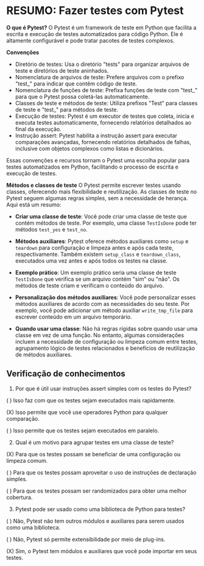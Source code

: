 # RESUMO: Fazer testes com Pytest 

**O que é Pytest?**
O Pytest é um framework de teste em Python que facilita a escrita e execução de testes automatizados para código Python. Ele é altamente configurável e pode tratar pacotes de testes complexos.

**Convenções**
- Diretório de testes: Usa o diretório "tests" para organizar arquivos de teste e diretórios de teste aninhados.
- Nomenclatura de arquivos de teste: Prefere arquivos com o prefixo "test_" para indicar que contêm código de teste.
- Nomenclatura de funções de teste: Prefixa funções de teste com "test_" para que o Pytest possa coletá-las automaticamente.
- Classes de teste e métodos de teste: Utiliza prefixos "Test" para classes de teste e "test_" para métodos de teste.
- Execução de testes: Pytest é um executor de testes que coleta, inicia e executa testes automaticamente, fornecendo relatórios detalhados ao final da execução.
- Instrução assert: Pytest habilita a instrução assert para executar comparações avançadas, fornecendo relatórios detalhados de falhas, inclusive com objetos complexos como listas e dicionários.

Essas convenções e recursos tornam o Pytest uma escolha popular para testes automatizados em Python, facilitando o processo de escrita e execução de testes.

**Métodos e classes de teste**
O Pytest permite escrever testes usando classes, oferecendo mais flexibilidade e reutilização. As classes de teste no Pytest seguem algumas regras simples, sem a necessidade de herança. Aqui está um resumo:

- **Criar uma classe de teste**: Você pode criar uma classe de teste que contém métodos de teste. Por exemplo, uma classe `TestIsDone` pode ter métodos `test_yes` e `test_no`.
  
- **Métodos auxiliares**: Pytest oferece métodos auxiliares como `setup` e `teardown` para configuração e limpeza antes e após cada teste, respectivamente. Também existem `setup_class` e `teardown_class`, executados uma vez antes e após todos os testes na classe.
  
- **Exemplo prático**: Um exemplo prático seria uma classe de teste `TestIsDone` que verifica se um arquivo contém "sim" ou "não". Os métodos de teste criam e verificam o conteúdo do arquivo.

- **Personalização dos métodos auxiliares**: Você pode personalizar esses métodos auxiliares de acordo com as necessidades do seu teste. Por exemplo, você pode adicionar um método auxiliar `write_tmp_file` para escrever conteúdo em um arquivo temporário.

- **Quando usar uma classe**: Não há regras rígidas sobre quando usar uma classe em vez de uma função. No entanto, algumas considerações incluem a necessidade de configuração ou limpeza comum entre testes, agrupamento lógico de testes relacionados e benefícios de reutilização de métodos auxiliares.

## Verificação de conhecimentos
1)  Por que é útil usar instruções assert simples com os testes do Pytest? 

( ) Isso faz com que os testes sejam executados mais rapidamente.

(X) Isso permite que você use operadores Python para qualquer comparação.

( ) Isso permite que os testes sejam executados em paralelo.


2) Qual é um motivo para agrupar testes em uma classe de teste? 

(X) Para que os testes possam se beneficiar de uma configuração ou limpeza comum.

( ) Para que os testes possam aproveitar o uso de instruções de declaração simples.

( ) Para que os testes possam ser randomizados para obter uma melhor cobertura.


3) Pytest pode ser usado como uma biblioteca de Python para testes? 

( ) Não, Pytest não tem outros módulos e auxiliares para serem usados como uma biblioteca.

( ) Não, Pytest só permite extensibilidade por meio de plug-ins.

(X) Sim, o Pytest tem módulos e auxiliares que você pode importar em seus testes.